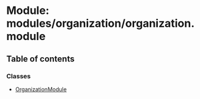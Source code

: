 # Module: modules/organization/organization.module

## Table of contents

### Classes

- [OrganizationModule](../classes/modules_organization_organization_module.OrganizationModule.md)

